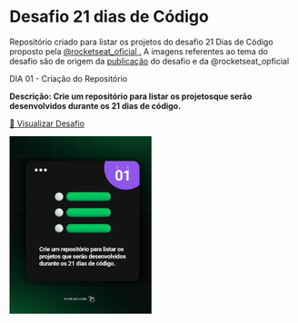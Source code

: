 # Desafio 21 dias de Código
<p>Repositório criado para listar os projetos do desafio 21 Dias de Código proposto pela <a href="https://www.instagram.com/rocketseat_oficial/">@rocketseat_oficial .</a> A imagens referentes ao tema do desafio são de origem da <a href="https://www.instagram.com/p/ChTBg1BpLGU/">publicação</a> do desafio e da @rocketseat_opficial</p>


<div display:flex>
<p"><span> DIA 01 - Criação do Repositório</span></p>
<strong>Descrição: Crie um repositório para listar os projetosque serão desenvolvidos durante os 21 dias de código.</strong>
<p><a href="https://github.com/brenordev/21_dias_de_codigo"> 🚀 Visualizar Desafio</a></p>
<img src="./images/desafio01.jpg" style="width: 250px; align:center;">
</div>
